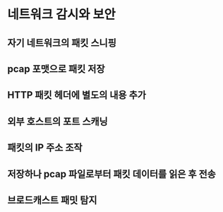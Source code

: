 # 네트워크 감시와 보안

## 자기 네트워크의 패킷 스니핑

## pcap 포맷으로 패킷 저장

## HTTP 패킷 헤더에 별도의 내용 추가

## 외부 호스트의 포트 스캐닝

## 패킷의 IP 주소 조작

## 저장하나 pcap 파일로부터 패킷 데이터를 읽은 후 전송

## 브로드캐스트 패밋 탐지
